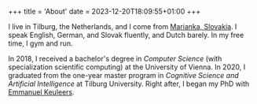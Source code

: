+++
title = 'About'
date = 2023-12-20T18:09:55+01:00
+++

I live in Tilburg, the Netherlands, and I come from [Marianka, Slovakia](https://www.google.com/maps/place/900+33+Marianka/).
I speak English, German, and Slovak fluently, and Dutch barely. 
In my free time, I gym and run. 

In 2018, I received a bachelor's degree in *Computer Science* (with specialization scientific computing) at the University of Vienna. 
In 2020, I graduated from the one-year master program in *Cognitive Science and Artificial Intelligence* at Tilburg University.
Right after, I began my PhD with [Emmanuel Keuleers](https://www.tilburguniversity.edu/staff/e-a-keuleers).